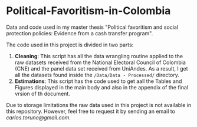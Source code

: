 # Political-Favoritism-in-Colombia
Data and code used in my master thesis "Political favoritism and social protection policies: Evidence from a cash transfer program".

The code used in this project is divided in two parts:
1. **Cleaning**: This script has all the data wrangling routine applied to the raw datasets received from the National Electoral Council of Colombia (CNE) and the panel data set received from UniAndes. As a result, I get all the datasets found inside the `/Data/Data - Processed/` directory.
2. **Estimations**: This script has the code used to get aall the Tables and Figures displayed in the main body and also in the appendix of the final vrsion of th document.

Due to storage limitations the raw data used in this project is not available in this repository. However, feel free to request it by sending an email to _carlos.toruno@gmail.com_.
